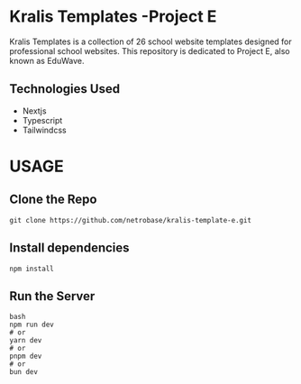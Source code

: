 # Kralis Templates -Project E

Kralis Templates is a collection of 26 school website templates designed for professional school websites. This repository is dedicated to Project E, also known as EduWave.


## Technologies Used

* Nextjs
* Typescript
* Tailwindcss

# USAGE

## Clone the Repo


```
git clone https://github.com/netrobase/kralis-template-e.git
```

## Install dependencies
```
npm install
```

## Run the Server
```
bash
npm run dev
# or
yarn dev
# or
pnpm dev
# or
bun dev
```
